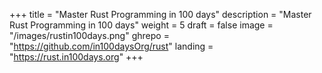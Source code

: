 +++
title = "Master Rust Programming in 100 days"
description = "Master Rust Programming in 100 days"
weight = 5
draft = false
image = "/images/rustin100days.png"
ghrepo = "https://github.com/in100daysOrg/rust"
landing = "https://rust.in100days.org"
+++

